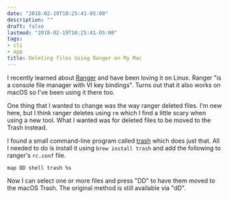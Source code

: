 ```yaml
---
date: "2018-02-19T10:25:41-05:00"
description: ""
draft: false
lastmod: "2018-02-19T10:25:41-05:00"
tags:
- cli
- app
title: Deleting files Using Ranger on My Mac
---
```


I recently learned about [Ranger](https://github.com/ranger/ranger) and have been loving it on Linux. Ranger "is a console file manager with VI key bindings". Turns out that it also works on macOS so I've been using it there too.

One thing that I wanted to change was the way ranger deleted files. I'm new here, but I think ranger deletes using `rm` which I find a little scary when using a new tool. What I wanted was for deleted files to be moved to the Trash instead.

I found a small command-line program called [trash](https://github.com/ali-rantakari/trash) which does just that. All I needed to do is install it using `brew install trash` and add the following to ranger's `rc.conf` file.

`map DD shell trash %s`

Now I can select one or more files and press "DD" to have them moved to the macOS Trash. The original method is still available via "dD".
